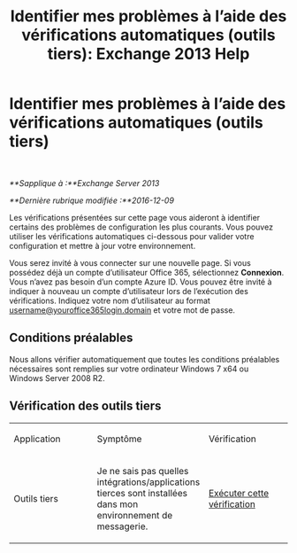 ﻿---
title: 'Identifier mes problèmes à l’aide des vérifications automatiques (outils tiers): Exchange 2013 Help'
TOCTitle: Identifier mes problèmes à l’aide des vérifications automatiques (outils tiers)
ms:assetid: 83b71e35-892e-44e3-9fce-c608b49bbc61
ms:mtpsurl: https://technet.microsoft.com/fr-fr/library/Dn793974(v=EXCHG.150)
ms:contentKeyID: 62632398
ms.date: 05/23/2018
mtps_version: v=EXCHG.150
ms.translationtype: MT
---

# Identifier mes problèmes à l’aide des vérifications automatiques (outils tiers)

 

_**Sapplique à :**Exchange Server 2013_

_**Dernière rubrique modifiée :**2016-12-09_

Les vérifications présentées sur cette page vous aideront à identifier certains des problèmes de configuration les plus courants. Vous pouvez utiliser les vérifications automatiques ci-dessous pour valider votre configuration et mettre à jour votre environnement.

Vous serez invité à vous connecter sur une nouvelle page. Si vous possédez déjà un compte d’utilisateur Office 365, sélectionnez **Connexion**. Vous n’avez pas besoin d’un compte Azure ID. Vous pouvez être invité à indiquer à nouveau un compte d’utilisateur lors de l’exécution des vérifications. Indiquez votre nom d’utilisateur au format username@youroffice365login.domain et votre mot de passe.

## Conditions préalables

Nous allons vérifier automatiquement que toutes les conditions préalables nécessaires sont remplies sur votre ordinateur Windows 7 x64 ou Windows Server 2008 R2.

## Vérification des outils tiers


<table>
<colgroup>
<col style="width: 33%" />
<col style="width: 33%" />
<col style="width: 33%" />
</colgroup>
<tbody>
<tr class="odd">
<td><p>Application</p></td>
<td><p>Symptôme</p></td>
<td><p>Vérification</p></td>
</tr>
<tr class="even">
<td><p>Outils tiers</p></td>
<td><p>Je ne sais pas quelles intégrations/applications tierces sont installées dans mon environnement de messagerie.</p></td>
<td><p><a href="https://go.microsoft.com/?linkid=9834907">Exécuter cette vérification</a></p></td>
</tr>
</tbody>
</table>

